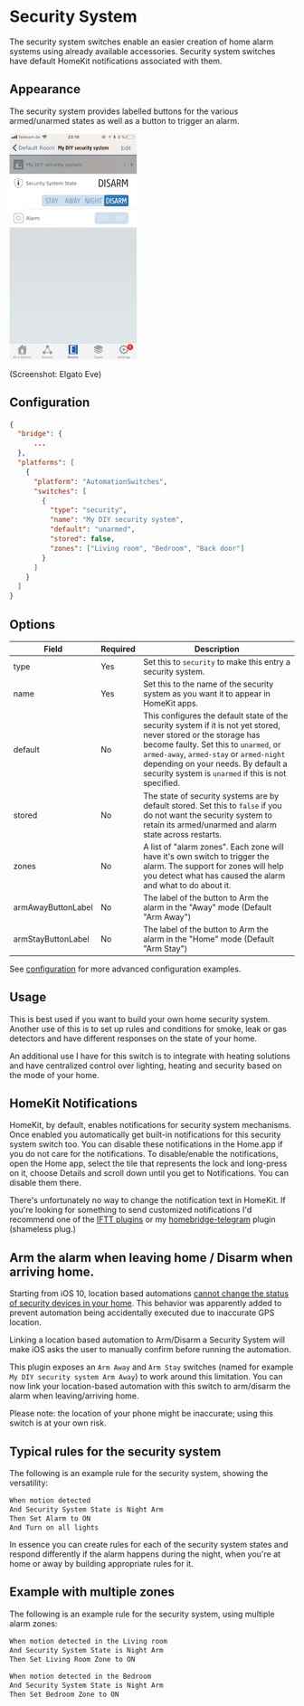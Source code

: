 # Security System

The security system switches enable an easier creation of home alarm systems using already available accessories. Security system switches have default HomeKit notifications associated with them.

## Appearance

The security system provides labelled buttons for the various armed/unarmed states as well
as a button to trigger an alarm.

![Preview](SecuritySystem.png "Preview")

(Screenshot: Elgato Eve)

## Configuration

```json
{
  "bridge": {
      ...
  },
  "platforms": [
    {
      "platform": "AutomationSwitches",
      "switches": [
        {
          "type": "security",
          "name": "My DIY security system",
          "default": "unarmed",
          "stored": false,
          "zones": ["Living room", "Bedroom", "Back door"]
        }
      ]
    }
  ]
}
```

## Options

| Field | Required | Description |
|---|---|---|
| type | Yes | Set this to ```security``` to make this entry a security system. |
| name | Yes | Set this to the name of the security system as you want it to appear in HomeKit apps. |
| default | No | This configures the default state of the security system if it is not yet stored, never stored or the storage has become faulty. Set this to ```unarmed```, or ```armed-away```, ```armed-stay``` or ```armed-night``` depending on your needs. By default a security system is ```unarmed``` if this is not specified. |
| stored | No | The state of security systems are by default stored. Set this to ```false``` if you do not want the security system to retain its armed/unarmed and alarm state across restarts. |
| zones | No | A list of "alarm zones". Each zone will have it's own switch to trigger the alarm. The support for zones will help you detect what has caused the alarm and what to do about it. |
| armAwayButtonLabel | No | The label of the button to Arm the alarm in the "Away" mode (Default "Arm Away") |
| armStayButtonLabel | No | The label of the button to Arm the alarm in the "Home" mode (Default "Arm Stay") |

See [configuration](Configuration.md) for more advanced configuration examples.

## Usage

This is best used if you want to build your own home security system. Another use of this is to set up rules and conditions for smoke, leak or gas detectors and have different responses on the state of your home.

An additional use I have for this switch is to integrate with heating solutions and have centralized control over lighting, heating and security based on the mode of your home.

## HomeKit Notifications

HomeKit, by default, enables notifications for security system mechanisms. Once enabled you automatically get built-in notifications for this security system switch too. You can disable these notifications in the Home.app if you do not care for the notifications. To disable/enable the notifications, open the Home app, select the tile that represents the lock and long-press on it, choose Details and scroll down until you get to Notifications. You can disable them there.

There's unfortunately no way to change the notification text in HomeKit. If you're looking for something to send customized notifications I'd recommend one of the [IFTT plugins](https://www.npmjs.com/search?q=homebridge+ifttt) or my [homebridge-telegram](https://www.npmjs.com/packages/homebridge-telegram) plugin (shameless plug.)

## Arm the alarm when leaving home / Disarm when arriving home.

Starting from iOS 10, location based automations [cannot change the status of security devices in your home](https://forums.macrumors.com/threads/homekit-automation.2006433/). This behavior was apparently added to prevent automation being accidentally executed due to inaccurate GPS location.

Linking a location based automation to Arm/Disarm a Security System will make iOS asks the user to manually confirm before running the automation. 

This plugin exposes an ``Arm Away`` and ``Arm Stay`` switches (named for example ``My DIY security system Arm Away``) to work around this limitation. You can now link your location-based automation with this switch to arm/disarm the alarm when leaving/arriving home. 

Please note: the location of your phone might be inaccurate; using this switch is at your own risk.   


## Typical rules for the security system

The following is an example rule for the security system, showing the versatility:

```text
When motion detected
And Security System State is Night Arm
Then Set Alarm to ON
And Turn on all lights
```

In essence you can create rules for each of the security system states and respond differently if the alarm happens during the night, when you're at home or away by building appropriate rules for it.


## Example with multiple zones

The following is an example rule for the security system, using multiple alarm zones:

```text
When motion detected in the Living room
And Security System State is Night Arm
Then Set Living Room Zone to ON
```

```text
When motion detected in the Bedroom
And Security System State is Night Arm
Then Set Bedroom Zone to ON
```